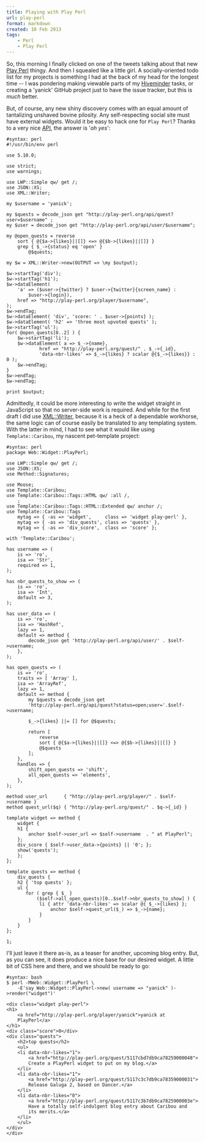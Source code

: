 ```yaml
---
title: Playing with Play Perl
url: play-perl
format: markdown
created: 10 Feb 2013
tags:
    - Perl
    - Play Perl
---
```


So, this morning I finally clicked on one of the tweets talking about that 
new [Play Perl](http://play-perl.org/) thingy. And then I squealed like a
little girl. A 
socially-oriented todo list for my projects is something I had at the back of
my head for the longest time -- I was pondering making viewable parts of my 
[Hiveminder](http://hiveminder.com) tasks, or creating a 
'yanick' GitHub project just to have the
issue tracker, but this is *much* better.

But, of course, any new shiny discovery comes with an equal amount of
tantalizing unshaved bovine pilosity. Any self-respecting social site must
have external widgets. Would it be easy to hack one for `Play Perl`? Thanks to
a very nice [API](https://github.com/berekuk/play-perl/blob/master/app/api.txt), 
the answer is '*oh yes*':

    #syntax: perl
    #!/usr/bin/env perl 

    use 5.10.0;

    use strict;
    use warnings;

    use LWP::Simple qw/ get /;
    use JSON::XS;
    use XML::Writer;

    my $username = 'yanick';

    my $quests = decode_json get "http://play-perl.org/api/quest?user=$username" ;
    my $user = decode_json get "http://play-perl.org/api/user/$username";

    my @open_quests = reverse 
        sort { @{$a->{likes}||[]} <=> @{$b->{likes}||[]} }
        grep { $_->{status} eq 'open' } 
            @$quests;

    my $w = XML::Writer->new(OUTPUT => \my $output);

    $w->startTag('div');
    $w->startTag('h1');
    $w->dataElement( 
        'a' => ($user->{twitter} ? $user->{twitter}{screen_name} :
            $user->{login}),
        href => "http://play-perl.org/player/$username",
    );
    $w->endTag;
    $w->dataElement( 'div', 'score: ' . $user->{points} );
    $w->dataElement( 'h2' => 'three most upvoted quests' );
    $w->startTag('ul');
    for( @open_quests[0..2] ) {
        $w->startTag('li');
        $w->dataElement( a => $_->{name},
                href => "http://play-perl.org/quest/" . $_->{_id},
                'data-nbr-likes' => $_->{likes} ? scalar @{$_->{likes}} : 0 );
        $w->endTag;
    }
    $w->endTag;
    $w->endTag;

    print $output;

Admittedly, it could be more interesting to write the widget straight in
JavaScript so that no server-side work is required.  And while for the first draft I 
did use [XML::Writer](cpan), because it is a heck of a dependable
workhorse, the same logic can of course easily be translated to any
templating system.  With the latter in mind, I had to see what it would like using
`Template::Caribou`, my nascent pet-template project: 

    #syntax: perl
    package Web::Widget::PlayPerl;

    use LWP::Simple qw/ get /;
    use JSON::XS;
    use Method::Signatures;

    use Moose;
    use Template::Caribou;
    use Template::Caribou::Tags::HTML qw/ :all /,
        ;
    use Template::Caribou::Tags::HTML::Extended qw/ anchor /;
    use Template::Caribou::Tags
        mytag => { -as => 'widget',     class => 'widget play-perl' },
        mytag => { -as => 'div_quests', class => 'quests' },
        mytag => { -as => 'div_score',  class => 'score' };

    with 'Template::Caribou';

    has username => (
        is => 'ro',
        isa => 'Str',
        required => 1,
    );

    has nbr_quests_to_show => (
        is => 'ro',
        isa => 'Int',
        default => 3,
    );

    has user_data => (
        is => 'ro',
        isa => 'HashRef',
        lazy => 1,
        default => method {
            decode_json get 'http://play-perl.org/api/user/' . $self->username;
        },
    );

    has open_quests => (
        is => 'ro',
        traits => [ 'Array' ],
        isa => 'ArrayRef',
        lazy => 1,
        default => method {
            my $quests = decode_json get
            'http://play-perl.org/api/quest?status=open;user='.$self->username;

            $_->{likes} ||= [] for @$quests;

            return [
                reverse 
                sort { @{$a->{likes}||[]} <=> @{$b->{likes}||[]} }
                @$quests
            ];
        },
        handles => {
            shift_open_quests => 'shift',
            all_open_quests => 'elements',
        },
    );

    method user_url      { "http://play-perl.org/player/" . $self->username }
    method quest_url($q) { "http://play-perl.org/quest/" . $q->{_id} }

    template widget => method {
        widget { 
        h1 { 
            anchor $self->user_url => $self->username  . " at PlayPerl";
        }; 
        div_score { $self->user_data->{points} || '0'; };
        show('quests');
        };
    };

    template quests => method {
        div_quests {
        h2 { 'top quests' };
        ul {
           for ( grep { $_ }
               ($self->all_open_quests)[0..$self->nbr_quests_to_show] ) {
                li { attr 'data-nbr-likes' => scalar @{ $_->{likes} };
                    anchor $self->quest_url($_) => $_->{name};
                } 
            }
        }
    };

    1;


I'll just leave it there as-is, as a teaser for another, upcoming blog entry. 
But, as you can see, it does produce a nice base for our desired widget. A
little bit of CSS here and there, and we should be ready to go:

    #syntax: bash
    $ perl -MWeb::Widget::PlayPerl \
        -E'say Web::Widget::PlayPerl->new( username => "yanick" )->render("widget")'

    <div class="widget play-perl">
    <h1>
        <a href="http://play-perl.org/player/yanick">yanick at
        PlayPerl</a>
    </h1>
    <div class="score">0</div>
    <div class="quests">
        <h2>top quests</h2>
        <ul>
        <li data-nbr-likes="1">
            <a href="http://play-perl.org/quest/5117cbd7db9ca78259000048">
            Create a PlayPerl widget to put on my blog.</a>
        </li>
        <li data-nbr-likes="1">
            <a href="http://play-perl.org/quest/5117c3c7db9ca78359000031">
            Release Galuga 2, based on Dancer.</a>
        </li>
        <li data-nbr-likes="0">
            <a href="http://play-perl.org/quest/5117c3b7db9ca7825900003e">
            Have a totally self-indulgent blog entry about Caribou and
            its merits.</a>
        </li>
        </ul>
    </div>
    </div>

